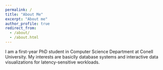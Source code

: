 ```yaml
---
permalink: /
title: "About Me"
excerpt: "About me"
author_profile: true
redirect_from: 
  - /about/
  - /about.html
---
```


I am a first-year PhD student in Computer Science Department at Conell University. My interests are basiclly database systems and interactive data visualizations for latency-sensitive workloads.

